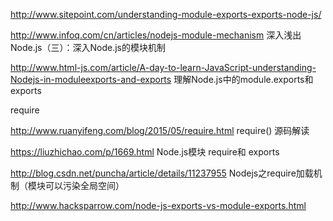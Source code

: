 
http://www.sitepoint.com/understanding-module-exports-exports-node-js/

http://www.infoq.com/cn/articles/nodejs-module-mechanism 深入浅出Node.js（三）：深入Node.js的模块机制

http://www.html-js.com/article/A-day-to-learn-JavaScript-understanding-Nodejs-in-moduleexports-and-exports 理解Node.js中的module.exports和exports

require

http://www.ruanyifeng.com/blog/2015/05/require.html require() 源码解读

https://liuzhichao.com/p/1669.html Node.js模块 require和 exports

http://blog.csdn.net/puncha/article/details/11237955 Nodejs之require加载机制（模块可以污染全局空间）

http://www.hacksparrow.com/node-js-exports-vs-module-exports.html
